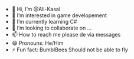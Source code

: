 - 👋 Hi, I’m @Ali-Kasal
- 👀 I’m interested in game developement
- 🌱 I’m currently learning C#
- 💞️ I’m looking to collaborate on ...
- 📫 How to reach me please de via messages 
- 😄 Pronouns: He/Him
- ⚡ Fun fact: BumblBees Should not be able to fly

<!---
Ali-Kasal/Ali-Kasal is a ✨ special ✨ repository because its `README.md` (this file) appears on your GitHub profile.
You can click the Preview link to take a look at your changes.
--->
